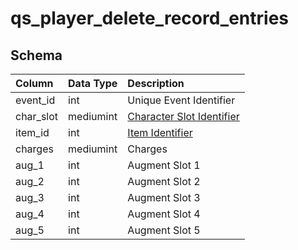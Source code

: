 # qs_player_delete_record_entries

## Schema
| Column | Data Type | Description |
| :--- | :--- | :--- |
| event_id | int | Unique Event Identifier |
| char_slot | mediumint | [Character Slot Identifier](../../../../server/inventory/inventory-slots) |
| item_id | int | [Item Identifier](../../schema/items/items.md) |
| charges | mediumint | Charges |
| aug_1 | int | Augment Slot 1 |
| aug_2 | int | Augment Slot 2 |
| aug_3 | int | Augment Slot 3 |
| aug_4 | int | Augment Slot 4 |
| aug_5 | int | Augment Slot 5 |

